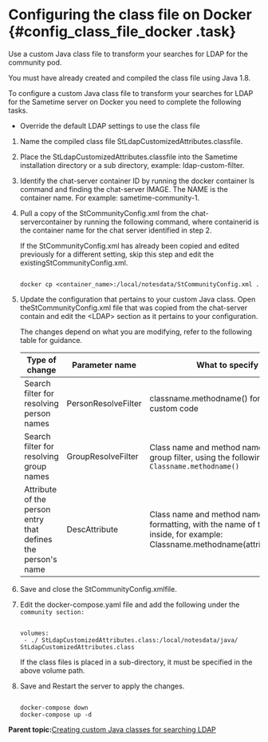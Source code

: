 # Configuring the class file on Docker {#config_class_file_docker .task}

Use a custom Java class file to transform your searches for LDAP for the community pod.

You must have already created and compiled the class file using Java 1.8.

To configure a custom Java class file to transform your searches for LDAP for the Sametime server on Docker you need to complete the following tasks.

-   Override the default LDAP settings to use the class file

1.  Name the compiled class file StLdapCustomizedAttributes.classfile.

2.  Place the StLdapCustomizedAttributes.classfile into the Sametime installation directory or a sub directory, example: ldap-custom-filter.

3.  Identify the chat-server container ID by running the docker container ls command and finding the chat-server IMAGE. The NAME is the container name. For example: sametime-community-1.

4.  Pull a copy of the StCommunityConfig.xml from the chat-servercontainer by running the following command, where containerid is the container name for the chat server identified in step 2.

    If the StCommunityConfig.xml has already been copied and edited previously for a different setting, skip this step and edit the existingStCommunityConfig.xml.

    ``` {#codeblock_yvy_jlk_mvb}
    
    docker cp <container_name>:/local/notesdata/StCommunityConfig.xml . 
    ```

5.  Update the configuration that pertains to your custom Java class. Open theStCommunityConfig.xml file that was copied from the chat-server contain and edit the <LDAP\> section as it pertains to your configuration.

    The changes depend on what you are modifying, refer to the following table for guidance.

    |Type of change|Parameter name|What to specify|Example|
    |--------------|--------------|---------------|-------|
    |Search filter for resolving person names|PersonResolveFilter|classname.methodname\(\) for your custom code|`StLdapCustomized.peopleResolveFilter()`|
    |Search filter for resolving group names|GroupResolveFilter|Class name and method name for a group filter, using the following format: `Classname.methodname()`|`StLdapCustomized.groupsResolveFilter()`.|
    |Attribute of the person entry that defines the person's name|DescAttribute|Class name and method name for the formatting, with the name of the attribute inside, for example: Classname.methodname\(attribute\_name\)|`StLdapCustomizedAttributes.displayName(cn)`|

6.  Save and close the StCommunityConfig.xmlfile.

7.  Edit the docker-compose.yaml file and add the following under the `community section:`

    ``` {#codeblock_ww1_vkk_mvb}
    
    volumes: 
     - ./ StLdapCustomizedAttributes.class:/local/notesdata/java/ StLdapCustomizedAttributes.class
    ```

    If the class files is placed in a sub-directory, it must be specified in the above volume path.

8.  Save and Restart the server to apply the changes.

    ``` {#codeblock_emt_4kk_mvb}
    
    docker-compose down 
    docker-compose up -d
    ```


**Parent topic:**[Creating custom Java classes for searching LDAP](creating_custom_java.md)

